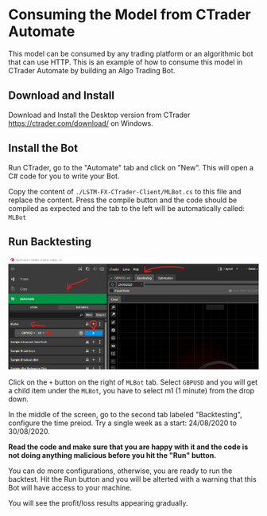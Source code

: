 # Consuming the Model from CTrader Automate
This model can be consumed by any trading platform or an algorithmic bot that can use HTTP.
This is an example of how to consume this model in CTrader Automate by building an Algo Trading Bot.
## Download and Install
Download and Install the Desktop version from CTrader https://ctrader.com/download/ on Windows.
## Install the Bot
Run CTrader, go to the "Automate" tab and click on "New". This will open a C# code for you to write your Bot.

Copy the content of `./LSTM-FX-CTrader-Client/MLBot.cs` to this file and replace the content. Press the compile button and the code should be compiled as expected and the tab to the left will be automatically called: `MLBot`
## Run Backtesting
![CTrader Backtesting](ctrader-backtesting.png)

Click on the `+` button on the right of `MLBot` tab. Select `GBPUSD` and you will get a child item under the `MLBot`, you have to select m1 (1 minute) from the drop down.

In the middle of the screen, go to the second tab labeled "Backtesting", configure the time preiod. Try a single week as a start: 24/08/2020 to 30/08/2020.

**Read the code and make sure that you are happy with it and the code is not doing anything malicious before you hit the "Run" button.**

You can do more configurations, otherwise, you are ready to run the backtest. Hit the Run button and you will be alterted with a warning that this Bot will have access to your machine.

You will see the profit/loss results appearing gradually.

